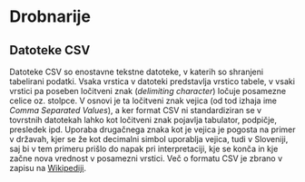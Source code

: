 # Drobnarije

## Datoteke CSV
Datoteke CSV so enostavne tekstne datoteke, v katerih so shranjeni tabelirani podatki. Vsaka vrstica v datoteki predstavlja vrstico tabele, v vsaki vrstici pa poseben ločitveni znak (*delimiting character*) ločuje posamezne celice oz. stolpce. V osnovi je ta ločitveni znak vejica (od tod izhaja ime *Comma Separated Values*), a ker format CSV ni standardiziran se v tovrstnih datotekah lahko kot ločitveni znak pojavlja tabulator, podpičje, presledek ipd. Uporaba drugačnega znaka kot je vejica je pogosta na primer v državah, kjer se že kot decimalni simbol uporablja vejica, tudi v Sloveniji, saj bi v tem primeru prišlo do napak pri interpretaciji, kje se konča in kje začne nova vrednost v posamezni vrstici. Več o formatu CSV je zbrano v zapisu na [Wikipediji](https://en.wikipedia.org/wiki/Comma-separated_values).